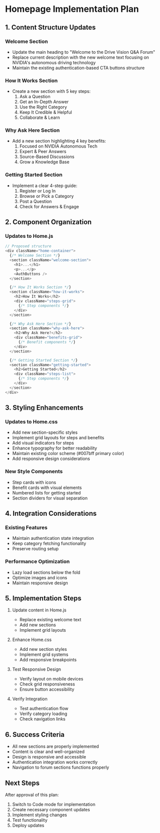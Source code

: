 # Homepage Implementation Plan

## 1. Content Structure Updates

### Welcome Section
- Update the main heading to "Welcome to the Drive Vision Q&A Forum"
- Replace current description with the new welcome text focusing on NVIDIA's autonomous driving technology
- Maintain the existing authentication-based CTA buttons structure

### How It Works Section
- Create a new section with 5 key steps:
  1. Ask a Question
  2. Get an In-Depth Answer
  3. Use the Right Category
  4. Keep It Credible & Helpful
  5. Collaborate & Learn

### Why Ask Here Section
- Add a new section highlighting 4 key benefits:
  1. Focused on NVIDIA Autonomous Tech
  2. Expert & Peer Answers
  3. Source-Based Discussions
  4. Grow a Knowledge Base

### Getting Started Section
- Implement a clear 4-step guide:
  1. Register or Log In
  2. Browse or Pick a Category
  3. Post a Question
  4. Check for Answers & Engage

## 2. Component Organization

### Updates to Home.js
```javascript
// Proposed structure
<div className="home-container">
  {/* Welcome Section */}
  <section className="welcome-section">
    <h1>...</h1>
    <p>...</p>
    <AuthButtons />
  </section>

  {/* How It Works Section */}
  <section className="how-it-works">
    <h2>How It Works</h2>
    <div className="steps-grid">
      {/* Step components */}
    </div>
  </section>

  {/* Why Ask Here Section */}
  <section className="why-ask-here">
    <h2>Why Ask Here?</h2>
    <div className="benefits-grid">
      {/* Benefit components */}
    </div>
  </section>

  {/* Getting Started Section */}
  <section className="getting-started">
    <h2>Getting Started</h2>
    <div className="steps-list">
      {/* Step components */}
    </div>
  </section>
</div>
```

## 3. Styling Enhancements

### Updates to Home.css
- Add new section-specific styles
- Implement grid layouts for steps and benefits
- Add visual indicators for steps
- Enhance typography for better readability
- Maintain existing color scheme (#007bff primary color)
- Add responsive design considerations

### New Style Components
- Step cards with icons
- Benefit cards with visual elements
- Numbered lists for getting started
- Section dividers for visual separation

## 4. Integration Considerations

### Existing Features
- Maintain authentication state integration
- Keep category fetching functionality
- Preserve routing setup

### Performance Optimization
- Lazy load sections below the fold
- Optimize images and icons
- Maintain responsive design

## 5. Implementation Steps

1. Update content in Home.js
   - Replace existing welcome text
   - Add new sections
   - Implement grid layouts

2. Enhance Home.css
   - Add new section styles
   - Implement grid systems
   - Add responsive breakpoints

3. Test Responsive Design
   - Verify layout on mobile devices
   - Check grid responsiveness
   - Ensure button accessibility

4. Verify Integration
   - Test authentication flow
   - Verify category loading
   - Check navigation links

## 6. Success Criteria

- All new sections are properly implemented
- Content is clear and well-organized
- Design is responsive and accessible
- Authentication integration works correctly
- Navigation to forum sections functions properly

## Next Steps

After approval of this plan:
1. Switch to Code mode for implementation
2. Create necessary component updates
3. Implement styling changes
4. Test functionality
5. Deploy updates